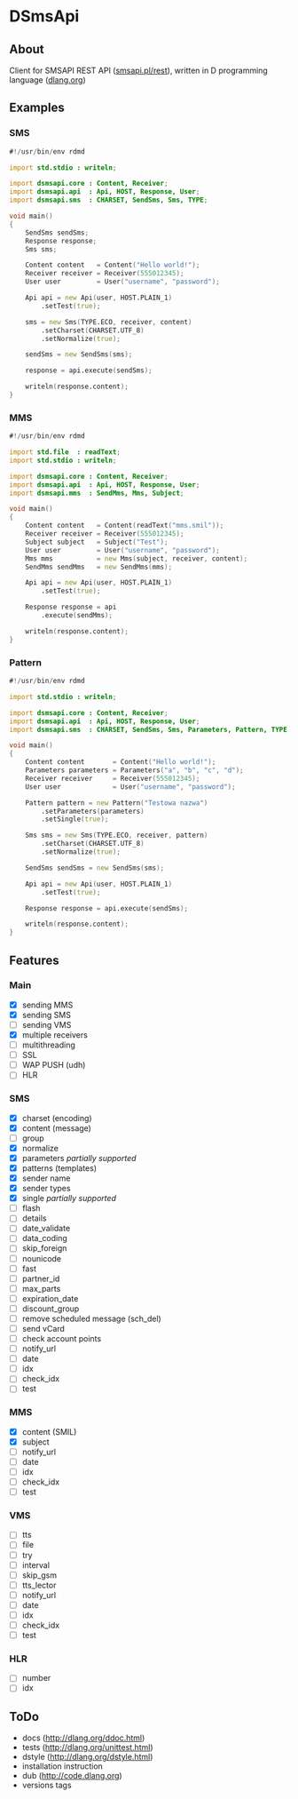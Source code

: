 # DSmsApi
## About
Client for SMSAPI REST API ([smsapi.pl/rest](http://smsapi.pl/rest)),
written in D programming language ([dlang.org](http://dlang.org))
## Examples
### SMS
``` D
#!/usr/bin/env rdmd

import std.stdio : writeln;

import dsmsapi.core : Content, Receiver;
import dsmsapi.api  : Api, HOST, Response, User;
import dsmsapi.sms  : CHARSET, SendSms, Sms, TYPE;

void main()
{
    SendSms sendSms;
    Response response;
    Sms sms;

    Content content   = Content("Hello world!");
    Receiver receiver = Receiver(555012345);
    User user         = User("username", "password");

    Api api = new Api(user, HOST.PLAIN_1)
        .setTest(true);

    sms = new Sms(TYPE.ECO, receiver, content)
        .setCharset(CHARSET.UTF_8)
        .setNormalize(true);

    sendSms = new SendSms(sms);

    response = api.execute(sendSms);

    writeln(response.content);
}
```
### MMS
``` D
#!/usr/bin/env rdmd

import std.file  : readText;
import std.stdio : writeln;

import dsmsapi.core : Content, Receiver;
import dsmsapi.api  : Api, HOST, Response, User;
import dsmsapi.mms  : SendMms, Mms, Subject;

void main()
{
    Content content   = Content(readText("mms.smil"));
    Receiver receiver = Receiver(555012345);
    Subject subject   = Subject("Test");
    User user         = User("username", "password");
    Mms mms           = new Mms(subject, receiver, content);
    SendMms sendMms   = new SendMms(mms);

    Api api = new Api(user, HOST.PLAIN_1)
        .setTest(true);

    Response response = api
        .execute(sendMms);

    writeln(response.content);
}
```
### Pattern
``` D
#!/usr/bin/env rdmd

import std.stdio : writeln;

import dsmsapi.core : Content, Receiver;
import dsmsapi.api  : Api, HOST, Response, User;
import dsmsapi.sms  : CHARSET, SendSms, Sms, Parameters, Pattern, TYPE;

void main()
{
    Content content       = Content("Hello world!");
    Parameters parameters = Parameters("a", "b", "c", "d");
    Receiver receiver     = Receiver(555012345);
    User user             = User("username", "password");

    Pattern pattern = new Pattern("Testowa nazwa")
        .setParameters(parameters)
        .setSingle(true);

    Sms sms = new Sms(TYPE.ECO, receiver, pattern)
        .setCharset(CHARSET.UTF_8)
        .setNormalize(true);

    SendSms sendSms = new SendSms(sms);

    Api api = new Api(user, HOST.PLAIN_1)
        .setTest(true);

    Response response = api.execute(sendSms);

    writeln(response.content);
}
```
## Features
### Main
- [x] sending MMS
- [x] sending SMS
- [ ] sending VMS
- [x] multiple receivers
- [ ] multithreading
- [ ] SSL
- [ ] WAP PUSH (udh)
- [ ] HLR

### SMS
- [x] charset (encoding)
- [x] content (message)
- [ ] group
- [x] normalize
- [x] parameters *partially supported*
- [x] patterns (templates)
- [x] sender name
- [x] sender types
- [x] single *partially supported*
- [ ] flash
- [ ] details
- [ ] date_validate
- [ ] data_coding
- [ ] skip_foreign
- [ ] nounicode
- [ ] fast
- [ ] partner_id
- [ ] max_parts
- [ ] expiration_date
- [ ] discount_group
- [ ] remove scheduled message (sch_del)
- [ ] send vCard
- [ ] check account points
- [ ] notify_url
- [ ] date
- [ ] idx
- [ ] check_idx
- [ ] test

### MMS
- [x] content (SMIL)
- [x] subject
- [ ] notify_url
- [ ] date
- [ ] idx
- [ ] check_idx
- [ ] test

### VMS
- [ ] tts
- [ ] file
- [ ] try
- [ ] interval
- [ ] skip_gsm
- [ ] tts_lector
- [ ] notify_url
- [ ] date
- [ ] idx
- [ ] check_idx
- [ ] test

### HLR
- [ ] number
- [ ] idx

## ToDo
 * docs (http://dlang.org/ddoc.html)
 * tests (http://dlang.org/unittest.html)
 * dstyle (http://dlang.org/dstyle.html)
 * installation instruction
 * dub (http://code.dlang.org)
 * versions tags

